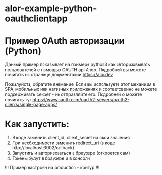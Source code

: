 # alor-example-python-oauthclientapp

# Пример OAuth авторизации (Python)

Данный пример показывает на примере python3 как авторизовывать пользователей с помощью OAUTH api Алор. 
Подробней вы можете почитать на странице документации https://alor.dev

Пожалуйста, обратите внимание. Если вы используете этот механизм в SPA, мобильных или нативных приложениях и соответсвенно не можете поддерживать секрет - не отправляйте его. 
Подробней о можете почитать тут https://www.oauth.com/oauth2-servers/oauth2-clients/single-page-apps/


# Как запустить:
1) В коде заменить client_id, client_secret на свои значения 
2) При необходимости заменить redirect_uri (в коде http://localhost:3002/callback)
3) Запустить и авторизоваться в браузере (откроется сам)
4) Токены будут в браузере и в консоли

!!! Пример настроен на production - контур !!!